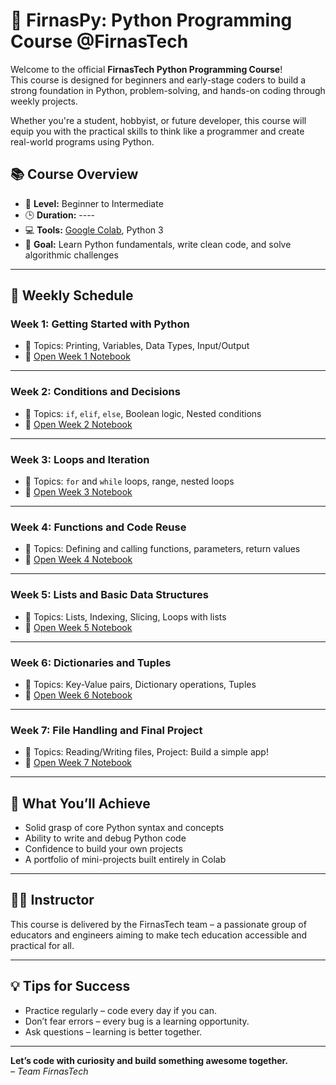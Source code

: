 # 🐍 FirnasPy: Python Programming Course @FirnasTech

Welcome to the official **FirnasTech Python Programming Course**!  
This course is designed for beginners and early-stage coders to build a strong foundation in Python, problem-solving, and hands-on coding through weekly projects.

Whether you're a student, hobbyist, or future developer, this course will equip you with the practical skills to think like a programmer and create real-world programs using Python.

## 📚 Course Overview

- 🔰 **Level:** Beginner to Intermediate  
- 🕒 **Duration:**   ----
- 💻 **Tools:** [Google Colab](https://colab.research.google.com/), Python 3  
- 🎯 **Goal:** Learn Python fundamentals, write clean code, and solve algorithmic challenges

---

## 📅 Weekly Schedule

### Week 1: Getting Started with Python
- 🧠 Topics: Printing, Variables, Data Types, Input/Output
- 🔗 [Open Week 1 Notebook](https://colab.research.google.com/your_link_here)

---

### Week 2: Conditions and Decisions
- 🧠 Topics: `if`, `elif`, `else`, Boolean logic, Nested conditions
- 🔗 [Open Week 2 Notebook](https://colab.research.google.com/your_link_here)

---

### Week 3: Loops and Iteration
- 🧠 Topics: `for` and `while` loops, range, nested loops
- 🔗 [Open Week 3 Notebook](https://colab.research.google.com/your_link_here)

---

### Week 4: Functions and Code Reuse
- 🧠 Topics: Defining and calling functions, parameters, return values
- 🔗 [Open Week 4 Notebook](https://colab.research.google.com/your_link_here)

---

### Week 5: Lists and Basic Data Structures
- 🧠 Topics: Lists, Indexing, Slicing, Loops with lists
- 🔗 [Open Week 5 Notebook](https://colab.research.google.com/your_link_here)

---

### Week 6: Dictionaries and Tuples
- 🧠 Topics: Key-Value pairs, Dictionary operations, Tuples
- 🔗 [Open Week 6 Notebook](https://colab.research.google.com/your_link_here)

---

### Week 7: File Handling and Final Project
- 🧠 Topics: Reading/Writing files, Project: Build a simple app!
- 🔗 [Open Week 7 Notebook](https://colab.research.google.com/your_link_here)

---

## 🚀 What You’ll Achieve

- Solid grasp of core Python syntax and concepts
- Ability to write and debug Python code
- Confidence to build your own projects
- A portfolio of mini-projects built entirely in Colab

---

## 👨‍🏫 Instructor  
This course is delivered by the FirnasTech team – a passionate group of educators and engineers aiming to make tech education accessible and practical for all.

---

## 💡 Tips for Success

- Practice regularly – code every day if you can.
- Don’t fear errors – every bug is a learning opportunity.
- Ask questions – learning is better together.

---

**Let’s code with curiosity and build something awesome together.**  
_– Team FirnasTech_


